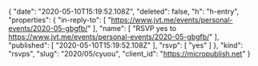{
  "date": "2020-05-10T15:19:52.108Z",
  "deleted": false,
  "h": "h-entry",
  "properties": {
    "in-reply-to": [
      "https://www.jvt.me/events/personal-events/2020-05-gbgfb/"
    ],
    "name": [
      "RSVP yes to https://www.jvt.me/events/personal-events/2020-05-gbgfb/"
    ],
    "published": [
      "2020-05-10T15:19:52.108Z"
    ],
    "rsvp": [
      "yes"
    ]
  },
  "kind": "rsvps",
  "slug": "2020/05/cyuou",
  "client_id": "https://micropublish.net"
}
